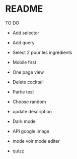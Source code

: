 # README

TO DO

* Add selector

* Add query

* Select 2 pour les ingrédients

* Mobile first

* One page view

* Delete cocktail

* Partie test

* Choose random

* update description

* Dark mode

* API google image

* mode voir mode editer

* quizz


